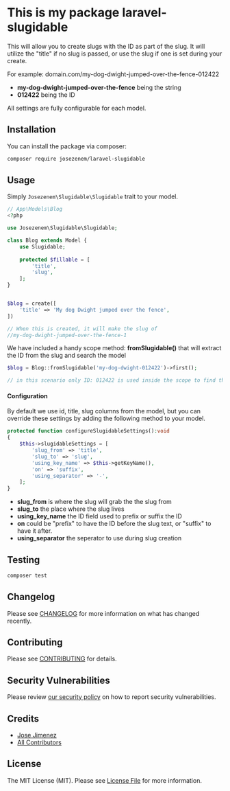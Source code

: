 # This is my package laravel-slugidable

This will allow you to create slugs with the ID as part of the slug.  It will utilize the "title" if no slug is passed, or use the slug if one is set during your create.

For example: domain.com/my-dog-dwight-jumped-over-the-fence-012422

* **my-dog-dwight-jumped-over-the-fence** being the string
* **012422** being the ID

All settings are fully configurable for each model.

## Installation

You can install the package via composer:

```bash
composer require josezenem/laravel-slugidable
```

## Usage

Simply `Josezenem\Slugidable\Slugidable` trait to your model.
```php
// App\Models\Blog
<?php

use Josezenem\Slugidable\Slugidable;

class Blog extends Model {
    use Slugidable;
    
    protected $fillable = [
        'title',
        'slug',
    ];
}


$blog = create([
    'title' => 'My dog Dwight jumped over the fence',
])

// When this is created, it will make the slug of
//my-dog-dwight-jumped-over-the-fence-1
```

We have included a handy scope method: **fromSlugidable()** that will extract the ID from the slug and search the model

```php
$blog = Blog::fromSlugidable('my-dog-dwight-012422')->first();

// in this scenario only ID: 012422 is used inside the scope to find the slug.

```

#### Configuration

By default we use id, title, slug columns from the model, but you can override these settings by adding the following method to your model.

```php
protected function configureSlugidableSettings():void
{
    $this->slugidableSettings = [
        'slug_from' => 'title',
        'slug_to' => 'slug',
        'using_key_name' => $this->getKeyName(),
        'on' => 'suffix',
        'using_separator' => '-',
    ];
}
```
* **slug_from** is where the slug will grab the the slug from
* **slug_to** the place where the slug lives
* **using_key_name** the ID field used to prefix or suffix the ID
* **on** could be "prefix" to have the ID before the slug text, or "suffix" to have it after.
* **using_separator** the seperator to use during slug creation


## Testing

```bash
composer test
```

## Changelog

Please see [CHANGELOG](CHANGELOG.md) for more information on what has changed recently.

## Contributing

Please see [CONTRIBUTING](.github/CONTRIBUTING.md) for details.

## Security Vulnerabilities

Please review [our security policy](../../security/policy) on how to report security vulnerabilities.

## Credits

- [Jose Jimenez](https://github.com/josezenem)
- [All Contributors](../../contributors)

## License

The MIT License (MIT). Please see [License File](LICENSE.md) for more information.
